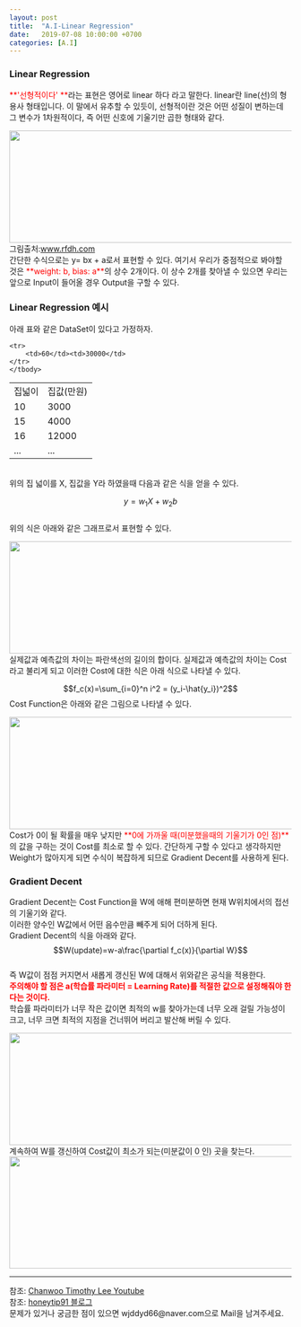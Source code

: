 ```yaml
---
layout: post
title:  "A.I-Linear Regression"
date:   2019-07-08 10:00:00 +0700
categories: [A.I]
---
```


### Linear Regression
<script type="text/javascript" src="https://cdn.mathjax.org/mathjax/latest/MathJax.js?config=TeX-AMS_HTML"></script>

<span style ="color: red">**'선형적이다' **</span>라는 표현은 영어로 linear 하다 라고 말한다. linear란 line(선)의 형용사 형태입니다. 이 말에서 유추할 수 있듯이, 선형적이란 것은 어떤 성질이 변하는데 그 변수가 1차원적이다, 즉 어떤 신호에 기울기만 곱한 형태와 같다.  
<div><img src="http://www.rfdh.com/bas_rf/begin/images/linear1.gif" height="200" width="600" /></div>
그림출처:<a href="http://www.rfdh.com/bas_rf/begin/linear.htm">www.rfdh.com </a><br>
간단한 수식으로는 y= bx + a로서 표현할 수 있다.  
여기서 우리가 중점적으로 봐야할 것은 <span style ="color: red">**weight: b, bias: a**</span>의 상수 2개이다.  
이 상수 2개를 찾아낼 수 있으면 우리는 앞으로 Input이 들어올 경우 Output을 구할 수 있다.  

### Linear Regression 예시
아래 표와 같은 DataSet이 있다고 가정하자.  
<link rel = "stylesheet" href ="/static/css/bootstrap.min.css">

<table class="table">
	<tbody>
	<tr>
		<td>집넓이</td><td>집값(만원)</td>
	</tr>
	<tr>
		<td>10</td><td>3000</td>
	</tr>
		<tr>
		<td>15</td><td>4000</td>
	</tr>
		<tr>
		<td>16</td><td>12000</td>
	</tr>
			<tr>
		<td>...</td><td>...</td>
	</tr>

	<tr>
		<td>60</td><td>30000</td>
	</tr>
	</tbody>
</table>
<br>
위의 집 넓이를 X, 집값을 Y라 하였을때 다음과 같은 식을 얻을 수 있다.  

$$y= w_1 X+w_2 b$$  
위의 식은 아래와 같은 그래프로서 표현할 수 있다.  
<div><img src="https://raw.githubusercontent.com/wjddyd66/wjddyd66.github.io/master/static/img/AI/1.png" height="200" width="600" /></div>
실제값과 예측값의 차이는 파란색선의 길이의 합이다.  
실제값과 예측값의 차이는 Cost라고 불리게 되고 이러한 Cost에 대한 식은 아래 식으로 나타낼 수 있다.  

$$f_c(x)=\sum_{i=0}^n i^2 = (y_i-\hat{y_i})^2$$
Cost Function은 아래와 같은 그림으로 나타낼 수 있다.  
<div><img src="https://raw.githubusercontent.com/wjddyd66/wjddyd66.github.io/master/static/img/AI/2.PNG" height="200" width="600" /></div>
Cost가 0이 될 확률을 매우 낮지만 <span style ="color: red">**0에 가까울 때(미분했을때의 기울기가 0인 점)**</span>의 값을 구하는 것이 Cost를 최소로 할 수 있다.  
간단하게 구할 수 있다고 생각하지만 Weight가 많아지게 되면 수식이 복잡하게 되므로 Gradient Decent를 사용하게 된다.  

### Gradient Decent
Gradient Decent는 Cost Function을 W에 애해 편미분하면 현재 W위치에서의 접선의 기울기와 같다.  
이러한 양수인 W값에서 어떤 음수만큼 빼주게 되어 더하게 된다.  
Gradient Decent의 식을 아래와 같다.  
$$W(update)=w-a\frac{\partial f_c(x)}{\partial W}$$  
즉 W값이 점점 커지면서 새롭게 갱신된 W에 대해서 위와같은 공식을 적용한다.  
<span style ="color: red">**주의해야 할 점은 a(학습률 파라미터 = Learning Rate)를 적절한 값으로 설정해줘야 한다는 것이다.**</span><br>
학습률 파라미터가 너무 작은 값이면 최적의 w를 찾아가는데 너무 오래 걸릴 가능성이 크고, 너무 크면 최적의 지점을 건너뛰어 버리고 발산해 버릴 수 있다.  
<div><img src="https://raw.githubusercontent.com/wjddyd66/wjddyd66.github.io/master/static/img/AI/3.PNG" height="200" width="600" /></div>
계속하여 W를 갱신하여 Cost값이 최소가 되는(미분값이 0 인) 곳을 찾는다.  <div><img src="https://raw.githubusercontent.com/wjddyd66/wjddyd66.github.io/master/static/img/AI/4.PNG" height="200" width="600" /></div>
<hr>
참조: <a href="https://www.youtube.com/watch?v=GmtqOlPYB84&list=PL1H8jIvbSo1q6PIzsWQeCLinUj_oPkLjc&index=21">Chanwoo Timothy Lee Youtube</a> <br>
참조: <a href="https://honeytip91.tistory.com/106">honeytip91 블로그</a> <br>
문제가 있거나 궁금한 점이 있으면 wjddyd66@naver.com으로  Mail을 남겨주세요.